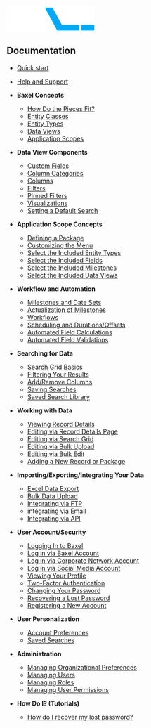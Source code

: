 ![enter image description here](https://raw.githubusercontent.com/BaxelSystems/user-docs/master/img/BAXEL-logo-dark-200.png)

## Documentation

* [Quick start](Quickstart.md)
* [Help and Support](Help-Overview.md)
* **Baxel Concepts**
  * [How Do the Pieces Fit?](Concepts-Baxel-Pieces.md)
  * [Entity Classes](Concepts-Entity-Classes.md)
  * [Entity Types](Concepts-Entity-Types.md)
  * [Data Views](Concepts-Data-Views.md)
  * [Application Scopes](Concepts-Application-Scopes.md)
* **Data View Components**
  * [Custom Fields](DataView-Custom-Fields.md)
  * [Column Categories](DataView-Column-Categories.md)
  * [Columns](DataView-Columns.md)
  * [Filters](DataView-Filters.md)
  * [Pinned Filters](DataView-Pinned-Filters.md)
  * [Visualizations](DataView-Visualizations.md)
  * [Setting a Default Search](DataView-Configuration.md#default-search)
* **Application Scope Concepts**
  * [Defining a Package](Tool-Package.md)
  * [Customizing the Menu](Tool-Menu.md)
  * [Select the Included Entity Types](Tool-Included-Entities.md)
  * [Select the Included Fields](Tool-Included-Fields.md)
  * [Select the Included Milestones](Tool-Included-Milestones.md)
  * [Select the Included Data Views](Tool-Included-Views.md)
* **Workflow and Automation**
  * [Milestones and Date Sets](Automation-Milestones.md)
  * [Actualization of Milestones](Automation-Milestone-Actualization.md)
  * [Workflows](Automation-Workflows.md)
  * [Scheduling and Durations/Offsets](Automation-Scheduling.md)
  * [Automated Field Calculations](Automation-Rules-Calculations.md)
  * [Automated Field Validations](Automation-Rules-Validations.md)
* **Searching for Data**
  * [Search Grid Basics](Search-Grid.md)
  * [Filtering Your Results](Search-Grid-Filter.md)
  * [Add/Remove Columns](Search-Grid-Columns.md)
  * [Saving Searches](Search-Grid-Saving.md)
  * [Saved Search Library](Search-Grid-Loading.md)
* **Working with Data**
  * [Viewing Record Details](Record-Details-Viewing.md)
  * [Editing via Record Details Page](Record-Details-Editing.md)
  * [Editing via Search Grid](Bulk-Actions-Grid-Edit.md)
  * [Editing via Bulk Upload](Bulk-Actions-Upload.md#edit)
  * [Editing via Bulk Edit](Bulk-Actions-Edit.md)
  * [Adding a New Record or Package](Record-Details-Create.md)
* **Importing/Exporting/Integrating Your Data**
  * [Excel Data Export](Bulk-Actions-Export.md)
  * [Bulk Data Upload](Bulk-Actions-Upload.md)
  * [Integrating via FTP](README.md)
  * [integrating via Email](README.md)
  * [Integrating via API](README.md)
* **User Account/Security**
  * [Logging In to Baxel](README.md)
  * [Log in via Baxel Account](README.md)
  * [Log in via Corporate Network Account](README.md)
  * [Log in via Social Media Account](README.md)
  * [Viewing Your Profile](README.md)
  * [Two-Factor Authentication](README.md)
  * [Changing Your Password](README.md)
  * [Recovering a Lost Password](README.md)
  * [Registering a New Account](README.md)
* **User Personalization**
  * [Account Preferences](README.md)
  * [Saved Searches](README.md)
* **Administration**
  * [Managing Organizational Preferences](README.md)
  * [Managing Users](README.md)
  * [Managing Roles](README.md)
  * [Managing User Permissions](README.md)

* **How Do I? (Tutorials)**
  * [How do I recover my lost password?](README.md)

<!--stackedit_data:
eyJoaXN0b3J5IjpbLTE0MjQ4ODAyOCwtNTM1MzQyMDA0LC0xMD
E1OTc4NTkwLC03NDY5MTMxNDksMTI4NzA3ODIzNywxNDEzMTU3
ODAsMjEzMzIzOTUwMiwtODMwMTczNjQ3LDIxMzMyMzk1MDIsLT
c5NTMzMjIyNiw4NjcyMTIzNDMsLTIxNDAyNTI1NDAsMTcyNTk3
OTA3NiwtNjcyMjM5MTc4LDEyNjY5Mzk5MDBdfQ==
-->